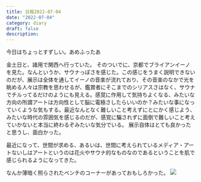 ```yaml
---
title: 日報2022-07-04
date: "2022-07-04"
category: diary
draft: false
description:
---
```


今日はちょっとすずしい。あめふったあ

金土日と、諸用で関西へ行っていた。
そのついでに、京都でブライアンイーノを見た。なんというか、サウナっぽさを感じた。この感じをうまく説明できないのだが、展示は全体を通してイーノの音楽が流れており、その音楽のなかで光を眺める人々は宗教を思わせるが、鑑賞者にそこまでのシリアスさはなく、サウナでチルってるだけのようにも見える。感覚に作用して気持ちよくなる、みたいな方向の所謂アートは方向性として脳に電極さしたらいいのか？みたいな事になっていくような気もする。最近なんとなく難しいこと考えずにとにかく感じよう、みたいな時代の雰囲気を感じるのだが、感覚に騙されずに面倒で難しいこと考えていかないと本当に終わるぞみたいな気分でいる。
展示自体はとても良かったと思うし、面白かった。

最近になって、世間が求める、あるいは、世間に考えられているメディア・アートないしはアートというのは花火やサウナ的なものなのであるということを肌で感じられるようになってきた。

なんか薄暗く照らされたベンチのコーナーがあっておもしろかった。
![](image.png)
